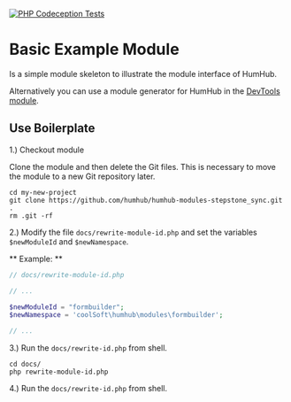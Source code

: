 [![PHP Codeception Tests](https://github.com/humhub/humhub-modules-stepstone_sync/actions/workflows/php-test.yml/badge.svg)](https://github.com/humhub/humhub-modules-stepstone_sync/actions/workflows/php-test.yml)

# Basic Example Module

Is a simple module skeleton to illustrate the module interface of HumHub.

Alternatively you can use a module generator for HumHub in the [DevTools module](https://github.com/humhub-contrib/devtools).

## Use Boilerplate

1.) Checkout module

Clone the module and then delete the Git files. This is necessary to move the module to a new Git repository later.

``` 
cd my-new-project
git clone https://github.com/humhub/humhub-modules-stepstone_sync.git .
rm .git -rf
```


2.) Modify the file `docs/rewrite-module-id.php` and set the variables `$newModuleId` and `$newNamespace`.

** Example: **

```php
// docs/rewrite-module-id.php

// ...

$newModuleId = "formbuilder";
$newNamespace = 'coolSoft\humhub\modules\formbuilder';

// ...
```

3.) Run the `docs/rewrite-id.php` from shell.

``` 
cd docs/
php rewrite-module-id.php
```

4.) Run the `docs/rewrite-id.php` from shell.
